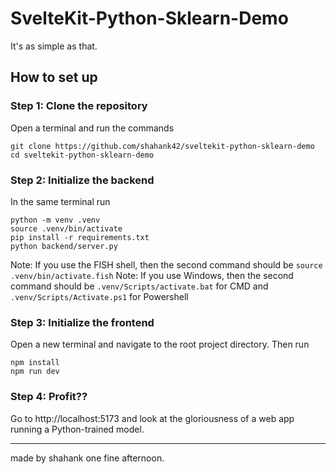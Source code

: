 # SvelteKit-Python-Sklearn-Demo

It's as simple as that.

## How to set up

### Step 1: Clone the repository

Open a terminal and run the commands

```
git clone https://github.com/shahank42/sveltekit-python-sklearn-demo
cd sveltekit-python-sklearn-demo
```

### Step 2: Initialize the backend

In the same terminal run

```
python -m venv .venv
source .venv/bin/activate
pip install -r requirements.txt
python backend/server.py
```

Note: If you use the FISH shell, then the second command should be `source .venv/bin/activate.fish`
Note: If you use Windows, then the second command should be `.venv/Scripts/activate.bat` for CMD and `.venv/Scripts/Activate.ps1` for Powershell

### Step 3: Initialize the frontend

Open a new terminal and navigate to the root project directory.
Then run

```
npm install
npm run dev

```

### Step 4: Profit??

Go to http://localhost:5173 and look at the gloriousness of a web app running a Python-trained model.


---

made by shahank one fine afternoon.
